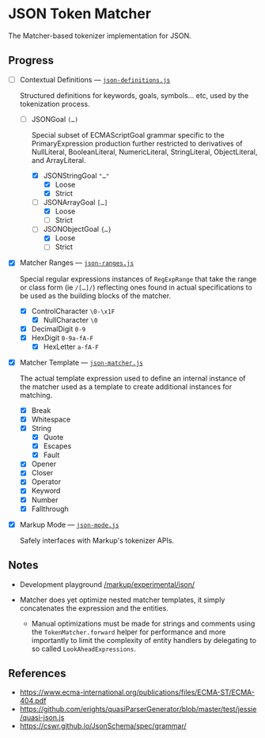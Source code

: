 ﻿# JSON Token Matcher

The Matcher-based tokenizer implementation for JSON.

## Progress

- [ ] Contextual Definitions — [`json-definitions.js`](./json-definitions.js)

  Structured definitions for keywords, goals, symbols… etc, used by the tokenization process.

  - [ ] JSONGoal `(…)`

    Special subset of ECMAScriptGoal grammar specific to the PrimaryExpression production further restricted to derivatives of NullLiteral, BooleanLiteral, NumericLiteral, StringLiteral, ObjectLiteral, and ArrayLiteral.

    - [x] JSONStringGoal `"…"`
      - [x] Loose
      - [x] Strict
    - [ ] JSONArrayGoal `[…]`
      - [x] Loose
      - [ ] Strict
    - [ ] JSONObjectGoal `{…}`
      - [x] Loose
      - [ ] Strict

- [x] Matcher Ranges — [`json-ranges.js`](./json-ranges.js)

  Special regular expressions instances of `RegExpRange` that take the range or class form (ie `/[…]/`) reflecting ones found in actual specifications to be used as the building blocks of the matcher.

  - [x] ControlCharacter `\0-\x1F`
    - [x] NullCharacter `\0`
  - [x] DecimalDigit `0-9`
  - [x] HexDigit `0-9a-fA-F`
    - [x] HexLetter `a-fA-F`

- [x] Matcher Template — [`json-matcher.js`](./json-matcher.js)

  The actual template expression used to define an internal instance of the matcher used as a template to create additional instances for matching.

  - [x] Break
  - [x] Whitespace
  - [x] String
    - [x] Quote
    - [x] Escapes
    - [x] Fault
  - [x] Opener
  - [x] Closer
  - [x] Operator
  - [x] Keyword
  - [x] Number
  - [x] Fallthrough

- [x] Markup Mode — [`json-mode.js`](./json-mode.js)

  Safely interfaces with Markup's tokenizer APIs.

## Notes

- Development playground [/markup/experimental/json/](./../../../../experimental/json/)

- Matcher does yet optimize nested matcher templates, it simply concatenates the expression and the entities.

  - Manual optimizations must be made for strings and comments using the `TokenMatcher.forward` helper for performance and more importantly to limit the complexity of entity handlers by delegating to so called `LookAheadExpressions`.

## References

- https://www.ecma-international.org/publications/files/ECMA-ST/ECMA-404.pdf
- https://github.com/erights/quasiParserGenerator/blob/master/test/jessie/quasi-json.js
- https://cswr.github.io/JsonSchema/spec/grammar/

